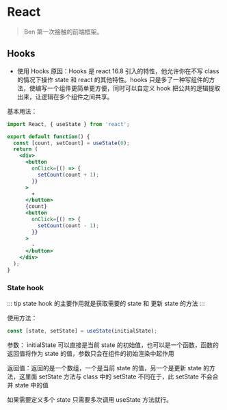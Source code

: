 # React

> Ben 第一次接触的前端框架。

## Hooks

- 使用 Hooks 原因：Hooks 是 react 16.8 引入的特性，他允许你在不写 class 的情况下操作 state 和 react 的其他特性。hooks 只是多了一种写组件的方法，使编写一个组件更简单更方便，同时可以自定义 hook 把公共的逻辑提取出来，让逻辑在多个组件之间共享。

基本用法：

```jsx
import React, { useState } from 'react';

export default function() {
  const [count, setCount] = useState(0);
  return (
    <div>
      <button
        onClick={() => {
          setCount(count + 1);
        }}
      >
        +
      </button>
      {count}
      <button
        onClick={() => {
          setCount(count - 1);
        }}
      >
        -
      </button>
    </div>
  );
}
```

### State hook

::: tip
state hook 的主要作用就是获取需要的 state 和 更新 state 的方法
:::

使用方法：

```jsx
const [state, setState] = useState(initialState);
```

参数： initialState 可以直接是当前 state 的初始值，也可以是一个函数，函数的返回值将作为 state 的值，参数只会在组件的初始渲染中起作用

返回值：返回的是一个数组，一个是当前 state 的值，另一个是更新 state 的方法，这里面 setState 方法与 class 中的 setState 不同在于，此 setState 不会合并 state 中的值

如果需要定义多个 state 只需要多次调用 useState 方法就行。
